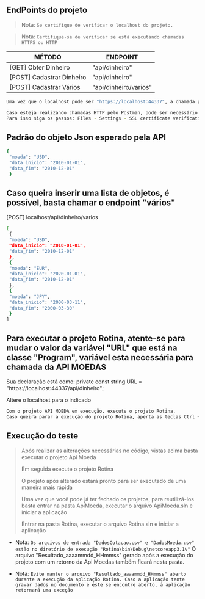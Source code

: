 ## EndPoints do projeto

> Nota: `Se certifique de verificar o localhost do projeto. `

> Nota: `Certifique-se de verificar se está executando chamadas HTTPS ou HTTP`

| MÉTODO | ENDPOINT |
| ------ | ------ |
| [GET] Obter Dinheiro | "api/dinheiro" |
| [POST] Cadastrar Dinheiro | "api/dinheiro" |
| [POST] Cadastrar Vários | "api/dinheiro/varios" |

```sh
Uma vez que o localhost pode ser "https://localhost:44337", a chamada para o método [GET] Obter Dinheiro é https://localhost:44337/api/dinheiro
```

```sh
Caso esteja realizando chamadas HTTP pelo Postman, pode ser necessário desabilitar o certificado SSL do mesmo. 
Para isso siga os passos: Files - Settings - SSL certificate verification -> off
```


## Padrão do objeto Json esperado pela API

```sh
{
 "moeda": "USD",
 "data_inicio": "2010-01-01",
 "data_fim": "2010-12-01"
 }
```

## Caso queira inserir uma lista de objetos, é possível, basta chamar o endpoint "vários" 

[POST] localhost/api/dinheiro/varios

```sh
[
 {
 "moeda": "USD",
 "data_inicio": "2010-01-01",
 "data_fim": "2010-12-01"
 },
 {
 "moeda": "EUR",
 "data_inicio": "2020-01-01",
 "data_fim": "2010-12-01"
 },
 {
 "moeda": "JPY",
 "data_inicio": "2000-03-11",
 "data_fim": "2000-03-30"
 }
]
```

## Para executar o projeto Rotina, atente-se para mudar o valor da variável "URL" que está na classe "Program", variável esta necessária para chamada da API MOEDAS
Sua declaração está como: private const string URL = "https://localhost:44337/api/dinheiro";

Altere o localhost para o indicado

```sh
Com o projeto API MOEDA em execução, execute o projeto Rotina.
Caso queira parar a execução do projeto Rotina, aperta as teclas Ctrl + C.
```

## Execução do teste
> Após realizar as alterações necessárias no código, vistas acima basta executar o projeto Api Moeda
> 
> Em seguida execute o projeto Rotina
> 
> O projeto após alterado estará pronto para ser executado de uma maneira mais rápida
> 
> Uma vez que você pode já ter fechado os projetos, para reutilizá-los basta entrar na pasta ApiMoeda, executar o arquivo ApiMoeda.sln e iniciar a aplicação
> 
> Entrar na pasta Rotina, executar o arquivo Rotina.sln e iniciar a aplicação


- Nota: `Os arquivos de entrada "DadosCotacao.csv" e "DadosMoeda.csv" estão no diretório de execução "Rotina\bin\Debug\netcoreapp3.1\"` O arquivo "Resultado_aaaammdd_HHmmss" gerado após a execução do projeto com um retorno da Api Moedas também ficará nesta pasta.

- Nota: `Evite manter o arquivo "Resultado_aaaammdd_HHmmss" aberto durante a execução da aplicação Rotina. Caso a aplicação tente gravar dados no documento e este se encontre aberto, a aplicação retornará uma exceção` 